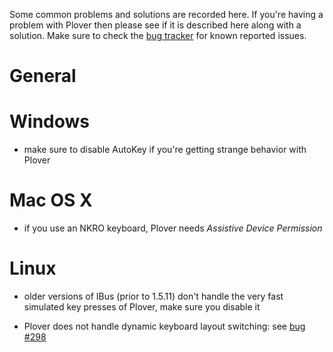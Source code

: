 Some common problems and solutions are recorded here. If you're having a problem with Plover then please see if it is described here along with a solution. Make sure to check the [bug tracker](https://github.com/openstenoproject/plover/issues) for known reported issues.

# General

# Windows

* make sure to disable AutoKey if you're getting strange behavior with Plover

# Mac OS X

* if you use an NKRO keyboard, Plover needs *Assistive Device Permission*

# Linux

* older versions of IBus (prior to 1.5.11) don't handle the very fast simulated key presses of Plover, make sure you disable it

* Plover does not handle dynamic keyboard layout switching: see [bug #298](https://github.com/openstenoproject/plover/issues/298)
